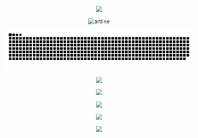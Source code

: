 <!--
Profile README for tkoeda-csc
All visual art. No words.
-->

<p align="center">
  <img src="https://capsule-render.vercel.app/api?type=waving&color=0:007acc,100:00d4ff&height=180&section=header"/>
</p>

<p align="center">
  <img src="https://readme-typing-svg.demolab.com?font=Fira+Code&duration=3000&pause=300&color=00D4FF&center=true&vCenter=true&multiline=true&width=600&height=80&lines=%F0%9F%8E%A8%F0%9F%94%A5%F0%9F%8F%86%F0%9F%92%A1%F0%9F%8C%8E%F0%9F%8E%AF%F0%9F%8C%9F%F0%9F%8E%80" alt="artline"/>
</p>

<p align="center">
  <img src="https://raw.githubusercontent.com/Platane/snk/output/github-contribution-grid-snake-dark.svg" alt="github snake art" style="max-width:100%;"/>
</p>

<p align="center">
  <img src="https://media.giphy.com/media/3o7aD2saalBwwftBIY/giphy.gif" width="200">
</p>

<p align="center">
  <img src="https://github-readme-stats.vercel.app/api?username=tkoeda-csc&show_icons=true&theme=tokyonight&hide_title=true&hide_border=true&count_private=true&hide_rank=true"/>
</p>

<p align="center">
  <img src="https://github-readme-streak-stats.herokuapp.com?user=tkoeda-csc&theme=tokyonight&hide_border=true"/>
</p>

<p align="center">
  <img src="https://github-profile-trophy.vercel.app/?username=tkoeda-csc&theme=tokyonight&column=6&margin-w=10&margin-h=10"/>
</p>

<p align="center">
  <img src="https://capsule-render.vercel.app/api?type=waving&color=0:00d4ff,100:007acc&height=100&section=footer"/>
</p>
